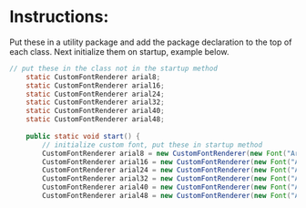 
# Instructions:

Put these in a utility package and add the package declaration to the top of each class. Next initialize them on startup, example below.

```java
// put these in the class not in the startup method
    static CustomFontRenderer arial8;
	static CustomFontRenderer arial16;
	static CustomFontRenderer arial24;
	static CustomFontRenderer arial32;
	static CustomFontRenderer arial40;
	static CustomFontRenderer arial48;
	
	public static void start() {
		// initialize custom font, put these in startup method
		CustomFontRenderer arial8 = new CustomFontRenderer(new Font("Arial", Font.PLAIN, 8));
		CustomFontRenderer arial16 = new CustomFontRenderer(new Font("Arial", Font.PLAIN, 16));
		CustomFontRenderer arial24 = new CustomFontRenderer(new Font("Arial", Font.PLAIN, 24));
		CustomFontRenderer arial32 = new CustomFontRenderer(new Font("Arial", Font.PLAIN, 32));
		CustomFontRenderer arial40 = new CustomFontRenderer(new Font("Arial", Font.PLAIN, 40));
		CustomFontRenderer arial48 = new CustomFontRenderer(new Font("Arial", Font.PLAIN, 48));
```
